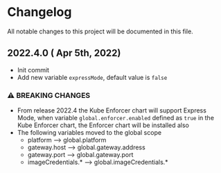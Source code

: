 # Changelog

All notable changes to this project will be documented in this file.

## 2022.4.0 ( Apr 5th, 2022)
* Init commit
* Add new variable `expressMode`, default value is `false`

### ⚠ BREAKING CHANGES
* From release 2022.4 the Kube Enforcer chart will support Express Mode, when variable `global.enforcer.enabled` defined as `true` in the Kube Enforcer chart, the Enforcer chart will be installed also
* The following variables moved to the global scope
    * platform --> global.platform
    * gateway.host --> global.gateway.address
    * gateway.port --> global.gateway.port
    * imageCredentials.* --> global.imageCredentials.*